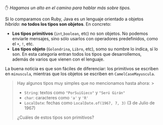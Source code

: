 :hand: _Hagamos un alto en el camino para hablar más sobre tipos._

Si lo comparamos con Ruby, Java es un lenguaje orientado a objetos _híbrido_: **no todos los tipos son objetos**. En concreto:

  * **Los tipos primitivos** (`int`,`boolean`, etc) no son objetos. No podemos enviarle mensajes, sino sólo usarlos con operadores predefinidos, como el `+`, `!`, etc.  
  * **Los tipos objeto** (`Golondrina`, `Libro`, etc), somo su nombre lo indica, sí lo son. En esta categoría entran todos los tipos que desarrollemos, además de varios que vienen con el lenguaje.
  
La buena noticia es que son fáciles de diferenciar: los primitivos se escriben en `minuscula`, mientras que los objetos se escriben en `CamelCaseMayuscula`. 

> Hay algunos tipos muy simples que no mencionamos hasta ahora: > 
> * `String`: textos como `"PorSuiGieco"` y `"Serú Girán"`
> * `char`: caracteres como `'a'` y `'R'`
> * `LocalDate`: fechas como `LocalDate.of(1967, 7, 3)`  (3 de Julio de 1967)
> 
> ¿Cuáles de estos tipos son primitivos?


